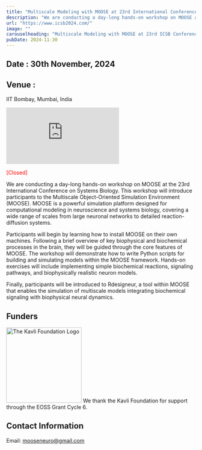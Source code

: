 ```yaml
---
title: "Multiscale Modeling with MOOSE at 23rd International Conference on Systems Biology (ICSB), November 30, 2024, at IIT Bombay, Mumbai, India"
description: "We are conducting a day-long hands-on workshop on MOOSE at the 23rd International Conference on Systems Biology. This workshop will introduce participants to the Multiscale Object-Oriented Simulation Environment (MOOSE). Participants will learn to implement biochemical pathways, simulate signaling cascades, and construct biophysically detailed neuron models. See below for schedule and application details. See below for details and application."
url: "https://www.icsb2024.com/"
image: ""
carouselheading: "Multiscale Modeling with MOOSE at 23rd ICSB Conference, November 30, 2024, at IIT Bombay, Mumbai, India"
pubDate: 2024-11-30
---
```


## Date : 30th November, 2024

## Venue :

IIT Bombay, Mumbai, India

<iframe src="https://www.google.com/maps/embed?pb=!1m18!1m12!1m3!1d3769.4315575938404!2d72.9173959!3d19.132577700000002!2m3!1f0!2f0!3f0!3m2!1i1024!2i768!4f13.1!3m3!1m2!1s0x3be7c7f5c5583633%3A0x892b212b62b3b237!2sVictor%20Menezes%20Convention%20Centre!5e0!3m2!1sen!2sin!4v1748277676369!5m2!1sen!2sin" style="border:0;" allowfullscreen loading="lazy" referrerpolicy="no-referrer-when-downgrade"></iframe>

<span style="color:red" class="text-xl">[Closed]</span>

We are conducting a day-long hands-on workshop on MOOSE at the 23rd International Conference on Systems Biology. This workshop will introduce participants to the Multiscale Object-Oriented Simulation Environment (MOOSE). MOOSE is a powerful simulation platform designed for computational modeling in neuroscience and systems biology, covering a wide range of scales from large neuronal networks to detailed reaction-diffusion systems.

Participants will begin by learning how to install MOOSE on their own machines. Following a brief overview of key biophysical and biochemical processes in the brain, they will be guided through the core features of MOOSE. The workshop will demonstrate how to write Python scripts for building and simulating models within the MOOSE framework. Hands-on exercises will include implementing simple biochemical reactions, signaling pathways, and biophysically realistic neuron models.

Finally, participants will be introduced to Rdesigneur, a tool within MOOSE that enables the simulation of multiscale models integrating biochemical signaling with biophysical neural dynamics.

## Funders

<img src="/assets/funders/The_Kavli_Foundation_Logo_Blue_Red.png" alt="The Kavli Foundation Logo" width="200"/>
We thank the Kavli Foundation for support through the EOSS Grant Cycle 6.

## Contact Information

Email: mooseneuro@gmail.com
